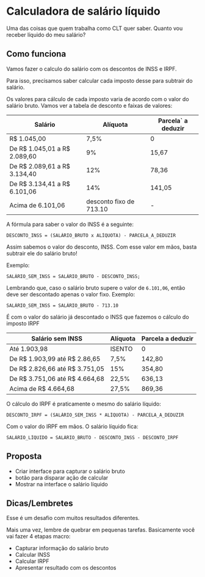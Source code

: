 # Calculadora de salário líquido
Uma das coisas que quem trabalha como CLT quer saber. Quanto vou receber líquido do meu salário?

## Como funciona
Vamos fazer o calculo do salário com os descontos de INSS e IRPF.

Para isso, precisamos saber calcular cada imposto desse para subtrair do salário.

Os valores para cálculo de cada imposto varia de acordo com o valor do salário bruto. Vamos ver a tabela de desconto e faixas de valores:

| Salário | Alíquota | Parcela` a deduzir |
| --- | --- | --- |
| R$ 1.045,00	| 7,5% | 0 |
| De R$ 1.045,01 a R$ 2.089,60 | 9% | 15,67 |
| De R$ 2.089,61 a R$ 3.134,40 | 12% | 78,36 |
| De R$ 3.134,41 a R$ 6.101,06 | 14% | 141,05 |
| Acima de 6.101,06 | desconto fixo de 713.10 | - |


A fórmula para saber o valor do INSS é a seguinte: 
```
DESCONTO_INSS = (SALÁRIO_BRUTO x ALÍQUOTA) - PARCELA_A_DEDUZIR
```

Assim sabemos o valor do desconto, INSS. Com esse valor em mãos, basta subtrair ele do salário bruto!

Exemplo:
```
SALÁRIO_SEM_INSS = SALÁRIO_BRUTO - DESCONTO_INSS;
```

Lembrando que, caso o salário bruto supere o valor de `6.101,06`, então deve ser descontado apenas o valor fixo. Exemplo:

```
SALÁRIO_SEM_INSS = SALÁRIO_BRUTO - 713.10
```

É com o valor do salário já descontado o INSS que fazemos o cálculo do imposto IRPF

| Salário sem INSS | Alíquota | Parcela a deduzir |
| --- | --- | --- |
| Até 1.903,98	| ISENTO | 0 |
| De R$ 1.903,99 até R$ 2.86,65 |	7,5% | 142,80 |
| De R$ 2.826,66 até R$ 3.751,05 | 15% |	354,80 |
| De R$ 3.751,06 até R$ 4.664,68 |	22,5% |	636,13 |
| Acima de R$ 4.664,68 | 27,5% | 869,36 |



O cálculo do IRPF é praticamente o mesmo do salário líquido:
```
DESCONTO_IRPF = (SALÁRIO_SEM_INSS * ALÍQUOTA) - PARCELA_A_DEDUZIR
```

Com o valor do IRPF em mãos. O salário líquido fica:

```
SALÁRIO_LÍQUIDO = SALÁRIO_BRUTO - DESCONTO_INSS - DESCONTO_IRPF
```

## Proposta
- Criar interface para capturar o salário bruto
- botão para disparar ação de calcular
- Mostrar na interface o salário líquido

## Dicas/Lembretes

Esse é um desafio com muitos resultados diferentes.

Mais uma vez, lembre de quebrar em pequenas tarefas. Basicamente você vai fazer 4 etapas macro:
- Capturar informação do salário bruto
- Calcular INSS
- Calcular IRPF
- Apresentar resultado com os descontos